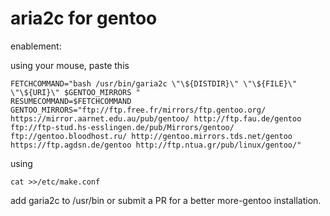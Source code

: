 # aria2c for gentoo

enablement:

using your mouse, paste this


```
FETCHCOMMAND="bash /usr/bin/garia2c \"\${DISTDIR}\" \"\${FILE}\" \"\${URI}\" $GENTOO_MIRRORS "
RESUMECOMMAND=$FETCHCOMMAND
GENTOO_MIRRORS="ftp://ftp.free.fr/mirrors/ftp.gentoo.org/ https://mirror.aarnet.edu.au/pub/gentoo/ http://ftp.fau.de/gentoo ftp://ftp-stud.hs-esslingen.de/pub/Mirrors/gentoo/ ftp://gentoo.bloodhost.ru/ http://gentoo.mirrors.tds.net/gentoo https://ftp.agdsn.de/gentoo http://ftp.ntua.gr/pub/linux/gentoo/"
```

using 

`cat >>/etc/make.conf `

add garia2c to /usr/bin or submit a PR for a better more-gentoo installation.

